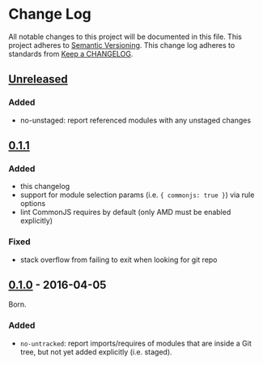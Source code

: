 # Change Log
All notable changes to this project will be documented in this file.
This project adheres to [Semantic Versioning](http://semver.org/).
This change log adheres to standards from [Keep a CHANGELOG](http://keepachangelog.com).

## [Unreleased]
### Added
- no-unstaged: report referenced modules with any unstaged changes

## [0.1.1]
### Added
- this changelog
- support for module selection params (i.e. `{ commonjs: true }`) via rule options
- lint CommonJS requires by default (only AMD must be enabled explicitly)

### Fixed
- stack overflow from failing to exit when looking for git repo

## [0.1.0] - 2016-04-05
Born.

### Added
- `no-untracked`: report imports/requires of modules that are inside a Git tree,
  but not yet added explicitly (i.e. staged).


[`import/cache` setting]: ./README.md#importcache

[Unreleased]: https://github.com/benmosher/eslint-plugin-import/compare/v0.1.1...HEAD
[0.1.1]: https://github.com/benmosher/eslint-plugin-import/compare/v0.1.0...v0.1.1
[0.1.0]: https://github.com/benmosher/eslint-plugin-import/compare/...v0.1.0
